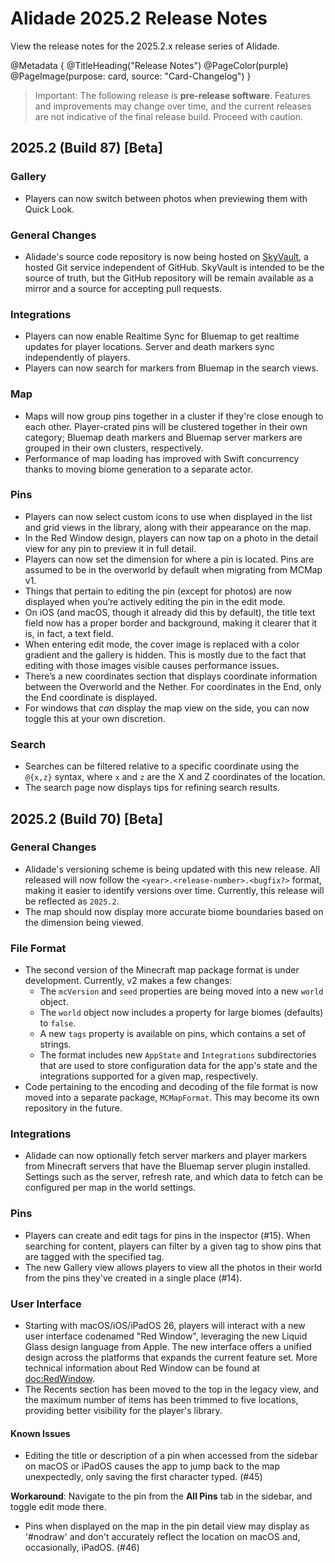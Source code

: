 # Alidade 2025.2 Release Notes

View the release notes for the 2025.2.x release series of Alidade.

@Metadata {
    @TitleHeading("Release Notes")
    @PageColor(purple)
    @PageImage(purpose: card, source: "Card-Changelog")
}

> Important: The following release is **pre-release software**. Features
> and improvements may change over time, and the current releases are not
> indicative of the final release build. Proceed with caution.

## 2025.2 (Build 87) [Beta]

### Gallery

- Players can now switch between photos when previewing them with Quick
  Look.

### General Changes

- Alidade's source code repository is now being hosted on
  [SkyVault](https://source.marquiskurt.net), a hosted Git service
  independent of GitHub. SkyVault is intended to be the source of truth,
  but the GitHub repository will be remain available as a mirror and a
  source for accepting pull requests.

### Integrations

- Players can now enable Realtime Sync for Bluemap to get realtime updates
  for player locations. Server and death markers sync independently of
  players.
- Players can now search for markers from Bluemap in the search views.

### Map

- Maps will now group pins together in a cluster if they're close enough
  to each other. Player-crated pins will be clustered together in their
  own category; Bluemap death markers and Bluemap server markers are
  grouped in their own clusters, respectively.
- Performance of map loading has improved with Swift concurrency thanks to
  moving biome generation to a separate actor.

### Pins

- Players can now select custom icons to use when displayed in the list
  and grid views in the library, along with their appearance on the map.
- In the Red Window design, players can now tap on a photo in the detail
  view for any pin to preview it in full detail.
- Players can now set the dimension for where a pin is located. Pins are
  assumed to be in the overworld by default when migrating from MCMap v1.
- Things that pertain to editing the pin (except for photos) are now
  displayed when you’re actively editing the pin in the edit mode.
- On iOS (and macOS, though it already did this by default), the title
  text field now has a proper border and background, making it clearer
  that it is, in fact, a text field.
- When entering edit mode, the cover image is replaced with a color
  gradient and the gallery is hidden. This is mostly due to the fact that
  editing with those images visible causes performance issues.
- There’s a new coordinates section that displays coordinate information
  between the Overworld and the Nether. For coordinates in the End, only
  the End coordinate is displayed.
- For windows that _can_ display the map view on the side, you can now
  toggle this at your own discretion.

### Search

- Searches can be filtered relative to a specific coordinate using the
  `@{x,z}` syntax, where `x` and `z` are the X and Z coordinates of the
  location.
- The search page now displays tips for refining search results.


## 2025.2 (Build 70) [Beta]

### General Changes

- Alidade's versioning scheme is being updated with this new release. All
  released will now follow the `<year>.<release-number>.<bugfix?>` format,
  making it easier to identify versions over time. Currently, this release
  will be reflected as `2025.2`.
- The map should now display more accurate biome boundaries based on the
  dimension being viewed.

### File Format

- The second version of the Minecraft map package format is under
  development. Currently, v2 makes a few changes:
  - The `mcVersion` and `seed` properties are being moved into a new
    `world` object.
  - The `world` object now includes a property for large biomes (defaults)
    to `false`.
  - A new `tags` property is available on pins, which contains a set of
    strings.
  - The format includes new `AppState` and `Integrations` subdirectories
    that are used to store configuration data for the app's state and the
    integrations supported for a given map, respectively.
- Code pertaining to the encoding and decoding of the file format is now
  moved into a separate package, `MCMapFormat`. This may become its own
  repository in the future.

### Integrations

- Alidade can now optionally fetch server markers and player markers from
  Minecraft servers that have the Bluemap server plugin installed.
  Settings such as the server, refresh rate, and which data to fetch can
  be configured per map in the world settings.

### Pins

- Players can create and edit tags for pins in the inspector (#15). When
  searching for content, players can filter by a given tag to show pins
  that are tagged with the specified tag.
- The new Gallery view allows players to view all the photos in their
  world from the pins they've created in a single place (#14).

### User Interface

- Starting with macOS/iOS/iPadOS 26, players will interact with a new user
  interface codenamed "Red Window", leveraging the new Liquid Glass design
  language from Apple. The new interface offers a unified design across
  the platforms that expands the current feature set. More technical
  information about Red Window can be found at <doc:RedWindow>.
- The Recents section has been moved to the top in the legacy view, and
  the maximum number of items has been trimmed to five locations,
  providing better visibility for the player's library.

#### Known Issues

- Editing the title or description of a pin when accessed from the sidebar
  on macOS or iPadOS causes the app to jump back to the map unexpectedly,
  only saving the first character typed. (#45)

**Workaround**: Navigate to the pin from the **All Pins** tab in the
sidebar, and toggle edit mode there.

- Pins when displayed on the map in the pin detail view may display as
  '#nodraw' and don't accurately reflect the location on macOS and,
  occasionally, iPadOS. (#46) 

